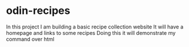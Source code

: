 # odin-recipes

In this project I am building a basic recipe collection website It will have a homepage and links to some recipes
Doing this it will demonstrate my command over html

